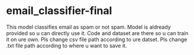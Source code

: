 # email_classifier-final
This model classifies email as spam or not spam.
Model is aldready provided so u can directly use it.
Code and dataset are there so u can train it on ure own.
Pls change csv file path according to ure datset.
Pls change .txt file path according to where u want to save it.
